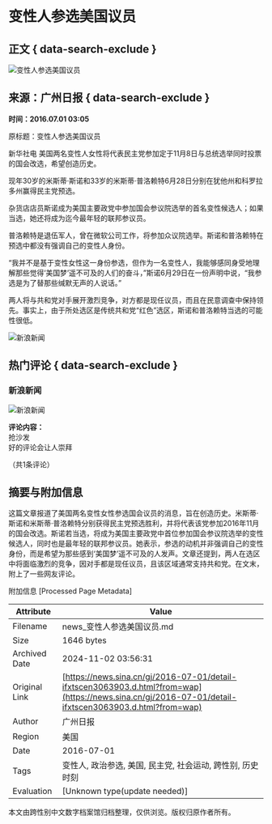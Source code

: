 # 变性人参选美国议员

## 正文 { data-search-exclude }


![变性人参选美国议员](https://n.sinaimg.cn/sinakd10200/360/w180h180/20230526/9235-5b764839635f7db7af4282f685456ea8.jpg)

## 来源：广州日报   { data-search-exclude }
**时间：2016.07.01 03:05**  

原标题：变性人参选美国议员

新华社电 美国两名变性人女性将代表民主党参加定于11月8日与总统选举同时投票的国会改选，希望创造历史。

现年30岁的米斯蒂·斯诺和33岁的米斯蒂·普洛赖特6月28日分别在犹他州和科罗拉多州赢得民主党预选。

杂货店店员斯诺成为美国主要政党中参加国会参议院选举的首名变性候选人；如果当选，她还将成为迄今最年轻的联邦参议员。

普洛赖特是退伍军人，曾在微软公司工作，将参加众议院选举。斯诺和普洛赖特在预选中都没有强调自己的变性人身份。

“我并不是基于变性女性这一身份参选，但作为一名变性人，我能够感同身受地理解那些觉得‘美国梦’遥不可及的人们的奋斗，”斯诺6月29日在一份声明中说，“我参选是为了替那些缄默无声的人说话。”

两人将与共和党对手展开激烈竞争，对方都是现任议员，而且在民意调查中保持领先。事实上，由于所处选区是传统共和党“红色”选区，斯诺和普洛赖特当选的可能性很低。

![新浪新闻](https://n.sinaimg.cn/default/2fb77759/20151125/320X320.png)

## 热门评论 { data-search-exclude }

### 新浪新闻  
![新浪新闻](https://n.sinaimg.cn/default/80905340/20200331/sinalogo.png) 

**评论内容：**  
抢沙发  
好的评论会让人崇拜

（共1条评论）

## 摘要与附加信息

<!-- tcd_abstract -->
这篇文章报道了美国两名变性女性参选国会议员的消息，旨在创造历史。米斯蒂·斯诺和米斯蒂·普洛赖特分别获得民主党预选胜利，并将代表该党参加2016年11月的国会改选。斯诺若当选，将成为美国主要政党中首位参加国会参议院选举的变性候选人，同时也是最年轻的联邦参议员。她表示，参选的动机并非强调自己的变性身份，而是希望为那些感到‘美国梦’遥不可及的人发声。文章还提到，两人在选区中将面临激烈的竞争，因对手都是现任议员，且该区域通常支持共和党。在文末，附上了一些网友评论。
<!-- tcd_abstract_end -->

附加信息 [Processed Page Metadata]

| Attribute       | Value                                  |
|-----------------|----------------------------------------|
| Filename        | news_变性人参选美国议员.md                             |
| Size            | 1646 bytes                           |
| Archived Date   | 2024-11-02 03:56:31                             |
| Original Link   | [https://news.sina.cn/gj/2016-07-01/detail-ifxtscen3063903.d.html?from=wap](https://news.sina.cn/gj/2016-07-01/detail-ifxtscen3063903.d.html?from=wap)                       |
| Author          | 广州日报                               |
| Region          | 美国                               |
| Date            | 2016-07-01                                 |
| Tags            | 变性人, 政治参选, 美国, 民主党, 社会运动, 跨性别, 历史时刻                                 |
| Evaluation            | [Unknown type(update needed)]                                 |
<!-- tcd_table_end -->

本文由跨性别中文数字档案馆归档整理，仅供浏览。版权归原作者所有。
